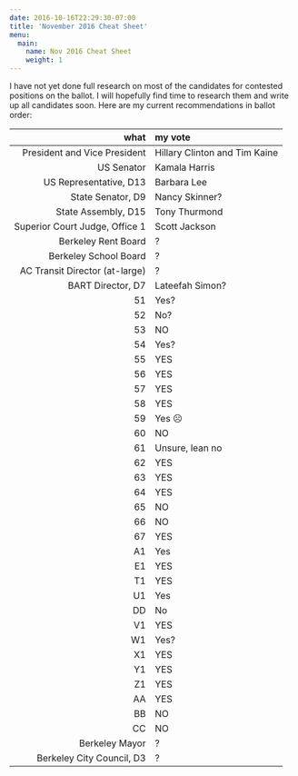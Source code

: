 ```yaml
---
date: 2016-10-16T22:29:30-07:00
title: 'November 2016 Cheat Sheet'
menu:
  main:
    name: Nov 2016 Cheat Sheet
    weight: 1
---
```


I have not yet done full research on most of the candidates for contested
positions on the ballot. I will hopefully find time to research them and write
up all candidates soon. Here are my current recommendations in ballot order:

<!--more-->

what|my vote
--:|:-----
President and Vice President | Hillary Clinton and Tim Kaine
US Senator | Kamala Harris
US Representative, D13 | Barbara Lee
State Senator, D9 | Nancy Skinner?
State Assembly, D15 | Tony Thurmond
Superior Court Judge, Office 1 | Scott Jackson
Berkeley Rent Board | ?
Berkeley School Board | ?
AC Transit Director (at-large) | ?
BART Director, D7 | Lateefah Simon?
51 | Yes?
52 | No?
53 | NO
54 | Yes?
55 | YES
56 | YES
57 | YES
58 | YES
59 | Yes ☹
60 | NO
61 | Unsure, lean no
62 | YES
63 | YES
64 | YES
65 | NO
66 | NO
67 | YES
A1 | Yes
E1 | YES
T1 | YES
U1 | Yes
DD | No
V1 | YES
W1 | Yes?
X1 | YES
Y1 | YES
Z1 | YES
AA | YES
BB | NO
CC | NO
Berkeley Mayor | ?
Berkeley City Council, D3 | ?

